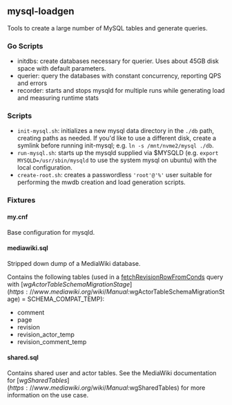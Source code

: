 ## mysql-loadgen

Tools to create a large number of MySQL tables and generate queries.

### Go Scripts

* initdbs: create databases necessary for querier.  Uses about 45GB disk space with default parameters.
* querier: query the databases with constant concurrency, reporting QPS and errors
* recorder: starts and stops mysqld for multiple runs while generating load and measuring runtime stats

### Scripts

* `init-mysql.sh`: initializes a new mysql data directory in the `./db` path, creating paths as needed.  If you'd like to use a different disk, create a symlink before running init-mysql; e.g. `ln -s /mnt/nvme2/mysql ./db`.
* `run-mysql.sh`: starts up the mysqld supplied via $MYSQLD (e.g. `export MYSQLD=/usr/sbin/mysqld` to use the system mysql on ubuntu) with the local configuration.
* `create-root.sh`: creates a passwordless `'root'@'%'` user suitable for performing the mwdb creation and load generation scripts.

### Fixtures

#### my.cnf

Base configuration for mysqld.

#### mediawiki.sql

Stripped down dump of a MediaWiki database.

Contains the following tables (used in a [fetchRevisionRowFromConds](https://github.com/wikimedia/mediawiki/blob/REL1_37/includes/Revision/RevisionStore.php#L2335) query with [$wgActorTableSchemaMigrationStage](https://www.mediawiki.org/wiki/Manual:$wgActorTableSchemaMigrationStage) = SCHEMA_COMPAT_TEMP):
- comment
- page
- revision
- revision_actor_temp
- revision_comment_temp

#### shared.sql

Contains shared user and actor tables.  See the MediaWiki documentation for [$wgSharedTables](https://www.mediawiki.org/wiki/Manual:$wgSharedTables) for more information on the use case.
